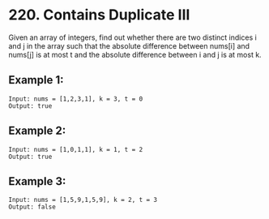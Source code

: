 # 220. Contains Duplicate III

Given an array of integers, find out whether there are two distinct indices i and j in the array such that the absolute difference between nums[i] and nums[j] is at most t and the absolute difference between i and j is at most k.

## Example 1:

```
Input: nums = [1,2,3,1], k = 3, t = 0
Output: true
```

## Example 2:

```
Input: nums = [1,0,1,1], k = 1, t = 2
Output: true
```

## Example 3:

```
Input: nums = [1,5,9,1,5,9], k = 2, t = 3
Output: false
```